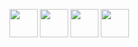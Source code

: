 [<img src="https://upload.wikimedia.org/wikipedia/commons/9/99/Unofficial_JavaScript_logo_2.svg" width="50px" />][javascript]
[<img src="https://upload.wikimedia.org/wikipedia/commons/7/73/Ruby_logo.svg" width="50px" />][ruby]
[<img src="https://upload.wikimedia.org/wikipedia/commons/d/d5/Rust_programming_language_black_logo.svg" width="50px" />][rust]
[<img src="https://svgshare.com/i/oKJ.svg" width="50px" />][swift]

[javascript]: https://developer.mozilla.org/en-US/docs/Web/JavaScript
[typescript]: https://typescriptlang.org
[raku]: https://raku.org
[haxe]: https://haxe.org
[rust]: https://rust-lang.org
[elisp]: https://www.gnu.org/software/emacs/manual/html_node/elisp/
[swift]: https://swift.org

[godot]: https://godotengine.org
[construct]: https://construct.net

[python]: https://www.python.org/
[ruby]: https://www.ruby-lang.org/en/
[txr]: http://nongnu.org/txr
[nim]: https://nim-lang.org
[lisp]: https://common-lisp.net/
[red]: http://red-lang.org
[racket]: https://racket-lang.org
